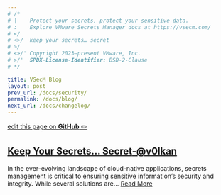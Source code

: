 ```yaml
---
# /*
# |    Protect your secrets, protect your sensitive data.
# :    Explore VMware Secrets Manager docs at https://vsecm.com/
# </
# <>/  keep your secrets… secret
# >/
# <>/' Copyright 2023–present VMware, Inc.
# >/'  SPDX-License-Identifier: BSD-2-Clause
# */

title: VSecM Blog
layout: post
prev_url: /docs/security/
permalink: /docs/blog/
next_url: /docs/changelog/
---
```


<p class="github-button"
><a href="https://github.com/vmware-tanzu/secrets-manager/blob/main/docs/_pages/0003-blog.md"
>edit this page on <strong>GitHub</strong> ✏️</a></p>

## [Keep Your Secrets… Secret](/blog/keep-your-secrets/)[-@v0lkan](https://github.com/v0lkan)

In the ever-evolving landscape of cloud-native applications, secrets management
is critical to ensuring sensitive information’s security and integrity. While
several solutions are… [Read More](/blog/keep-your-secrets/)
